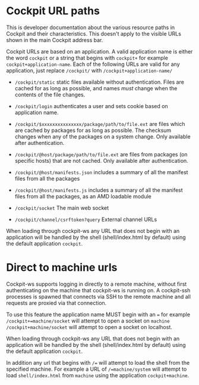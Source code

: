 
Cockpit URL paths
=================

This is developer documentation about the various resource paths in Cockpit
and their characteristics. This doesn't apply to the visible URLs shown
in the main Cockpit address bar.

Cockpit URLs are based on an application. A valid application name is
either the word ```cockpit``` or a string that begins with ```cockpit+```
for example ```cockpit+application-name```. Each of the following URLs
are valid for any application, just replace ```/cockpit/``` with ```/cockpit+application-name/```

 * ```/cockpit/static``` static files available without authentication. Files
   are cached for as long as possible, and names *must* change when the
   contents of the file changes.

 * ```/cockpit/login``` authenticates a user and sets cookie based on application
 name.

 * ```/cockpit/$xxxxxxxxxxxxxxx/package/path/to/file.ext``` are files which
   are cached by packages for as long as possible. The checksum changes when
   any of the packages on a system change. Only available after authentication.

 * ```/cockpit/@host/package/path/to/file.ext``` are files from packages (on
   specific hosts) that are not cached. Only available after authentication.

 * ```/cockpit/@host/manifests.json``` includes a summary of all the manifest
   files from all the packages

 * ```/cockpit/@host/manifests.js``` includes a summary of all the manifest
   files from all the packages, as an AMD loadable module

 * ```/cockpit/socket``` The main web socket

 * ```/cockpit/channel/csrftoken?query``` External channel URLs

When loading through cockpit-ws any URL that does not begin with an
application will be handled by the shell (shell/index.html by default)
using the default application ```cockpit```.


Direct to machine urls
======================

Cockpit-ws supports logging in directly to a remote machine, without first
authenticating on the machine that cockpit-ws is running on. A cockpit-ssh
processes is spawned that connects via SSH to the remote machine and all
requests are proxied via that connection.

To use this feature the application name MUST begin with an ```=``` for
example ```/cockpit+=machine/socket``` will attempt to open a socket on
```machine``` ```/cockpit+machine/socket``` will attempt to open a socket
on localhost.

When loading through cockpit-ws any URL that does not begin with an
application will be handled by the shell (shell/index.html by default)
using the default application ```cockpit```.

In addition any url that begins with ```/=``` will attempt to load
the shell from the specified machine. For example a URL of
```/=machine/system``` will attempt to load ```shell/index.html```
from ```machine``` using the application ```cockpit+machine```.
